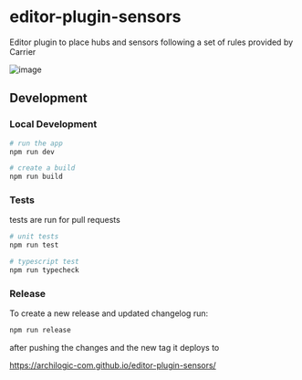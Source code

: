 # editor-plugin-sensors

Editor plugin to place hubs and sensors following a set of rules provided by Carrier

![image](https://user-images.githubusercontent.com/2423851/176249665-10d11290-c764-4482-9bec-dcf3bf81cfe8.png)

## Development
### Local Development

```bash
# run the app
npm run dev

# create a build
npm run build
```

### Tests

tests are run for pull requests

```bash
# unit tests
npm run test

# typescript test
npm run typecheck
```

### Release

To create a new release and updated changelog run:

```bash
npm run release
```

after pushing the changes and the new tag it deploys to

https://archilogic-com.github.io/editor-plugin-sensors/
